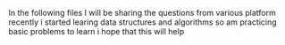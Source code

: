 In the following files I will be sharing the questions from various platform
recently i started learing data structures and algorithms so am practicing basic problems to learn i hope that this will help
